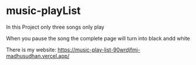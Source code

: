 # music-playList

In this Project only three songs only play 

When you pause the song the complete page will turn into black andd white 



There is my website: https://music-play-list-90wrdjfmj-madhusudhan.vercel.app/
